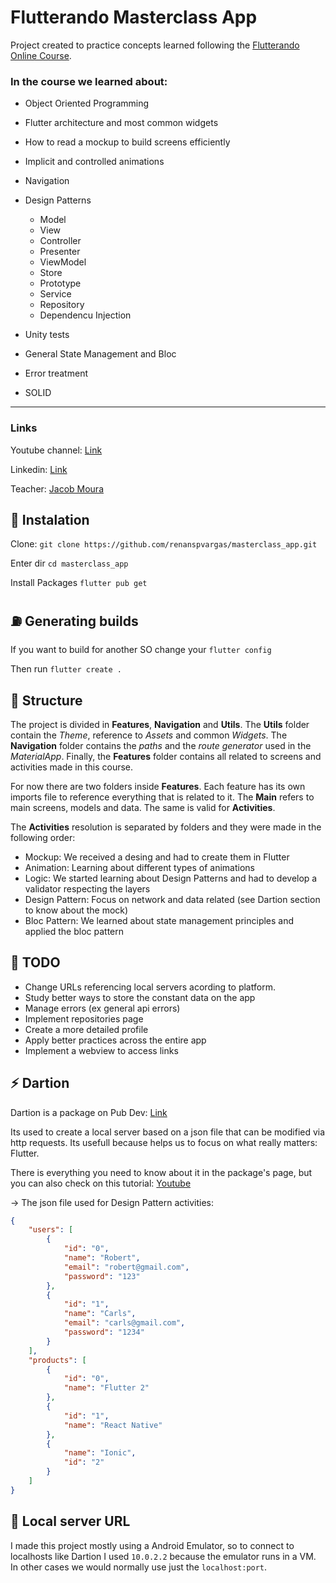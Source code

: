 # Flutterando Masterclass App

Project created to practice concepts learned following the [Flutterando Online Course](https://masterclass.flutterando.com.br).

### In the course we learned about:
 - Object Oriented Programming 
 - Flutter architecture and most common widgets
 - How to read a mockup to build screens efficiently
 - Implicit and controlled animations
 - Navigation
 - Design Patterns

   - Model
   - View
   - Controller
   - Presenter
   - ViewModel
   - Store
   - Prototype
   - Service
   - Repository
   - Dependencu Injection
 - Unity tests
 - General State Management and Bloc
 - Error treatment
 - SOLID

 ---

### Links

Youtube channel: [Link](https://www.youtube.com/c/Flutterando)

Linkedin: [Link](https://www.linkedin.com/company/theflutterando/)

Teacher: [Jacob Moura](https://www.linkedin.com/in/jacob-moura/)

## :satellite: Instalation

Clone: `git clone https://github.com/renanspvargas/masterclass_app.git`

Enter dir `cd masterclass_app`

Install Packages `flutter pub get`

## :fuelpump: Generating builds

If you want to build for another SO change your `flutter config`

Then run `flutter create .`

## :ferris_wheel: Structure 

The project is divided in **Features**, **Navigation** and **Utils**. The **Utils** folder contain the *Theme*, reference to *Assets* and common *Widgets*. The **Navigation** folder contains the *paths* and the *route generator* used in the *MaterialApp*. Finally, the **Features** folder contains all related to screens and activities made in this course.

For now there are two folders inside **Features**. Each feature has its own imports file to reference everything that is related to it. The **Main** refers to main screens, models and data. The same is valid for **Activities**.

The **Activities** resolution is separated by folders and they were made in the following order:

 - Mockup: We received a desing and had to create them in Flutter
 - Animation: Learning about different types of animations
 - Logic: We started learning about Design Patterns and had to develop a validator respecting the layers
 - Design Pattern: Focus on network and data related (see Dartion section to know about the mock)
 - Bloc Pattern: We learned about state management principles and applied the bloc pattern

## :nut_and_bolt: TODO
 - Change URLs referencing local servers acording to platform.
 - Study better ways to store the constant data on the app
 - Manage errors (ex general api errors)
 - Implement repositories page
 - Create a more detailed profile
 - Apply better practices across the entire app 
 - Implement a webview to access links

## :zap: Dartion

Dartion is a package on Pub Dev: [Link](https://pub.dev/packages/dartion)

Its used to create a local server based on a json file that can be modified via http requests. Its usefull because helps us to focus on what really matters: Flutter.

There is everything you need to know about it in the package's page, but you can also check on this tutorial: [Youtube](https://www.youtube.com/watch?v=7dRtRxkJ4yQ)

-> The json file used for Design Pattern activities:
```json
{
    "users": [
        {
            "id": "0",
            "name": "Robert",
            "email": "robert@gmail.com",
            "password": "123"
        },
        {
            "id": "1",
            "name": "Carls",
            "email": "carls@gmail.com",
            "password": "1234"
        }
    ],
    "products": [
        {
            "id": "0",
            "name": "Flutter 2"
        },
        {
            "id": "1",
            "name": "React Native"
        },
        {
            "name": "Ionic",
            "id": "2"
        }
    ]
}

```

## :moyai: Local server URL

I made this project mostly using a Android Emulator, so to connect to localhosts like Dartion I used ```10.0.2.2``` because the emulator runs in a VM. In other cases we would normally use just the ```localhost:port```.

